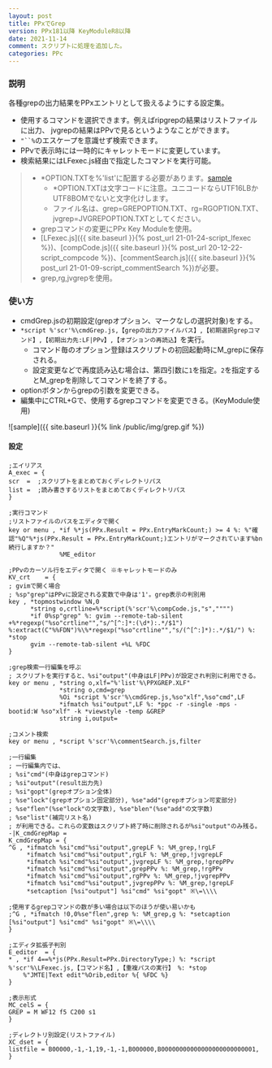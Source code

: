 ```yaml
---
layout: post
title: PPxでGrep
version: PPx181以降 KeyModuleR8以降
date: 2021-11-14
comment: スクリプトに処理を追加した。
categories: PPc
---
```

### 説明
各種grepの出力結果をPPxエントリとして扱えるようにする設定集。
- 使用するコマンドを選択できます。例えばripgrepの結果はリストファイルに出力、
jvgrepの結果はPPvで見るというようなことができます。
- `"``%`のエスケープを意識せず検索できます。
- PPvで表示時には一時的にキャレットモードに変更しています。
- 検索結果にはLFexec\.js経由で指定したコマンドを実行可能。

> - \*OPTION\.TXTを%'list'に配置する必要があります。[sample](https://gist.github.com/tar80/f3e5860214e758834bdf0bd619060b0f)<BR>
>    - \*OPTION\.TXTは文字コードに注意。ユニコードならUTF16LBかUTF8BOMでないと文字化けします。<BR>
>    - ファイル名は、grep=GREPOPTION.TXT、rg=RGOPTION.TXT、jvgrep=JVGREPOPTION.TXTとしてください。
> - grepコマンドの変更にPPx Key Moduleを使用。
> - [LFexec.js]({{ site.baseurl }}{% post_url 21-01-24-script_lfexec %})、[compCode.js]({{ site.baseurl }}{% post_url 20-12-22-script_compcode %})、[commentSearch.js]({{ site.baseurl }}{% post_url 21-01-09-script_commentSearch %})が必要。
> - grep,rg,jvgrepを使用。

### 使い方
- cmdGrep.jsの初期設定(grepオプション、マークなしの選択対象)をする。
- `*script %'scr'%\cmdGrep.js,【grepの出力ファイルパス】,【初期選択grepコマンド】,【初期出力先:LF|PPv】,【オプションの再読込】`を実行。<BR>
  - コマンド毎のオプション登録はスクリプトの初回起動時にM\_grepに保存される。
  - 設定変更などで再度読み込む場合は、第四引数に`1`を指定。`2`を指定するとM\_grepを削除してコマンドを終了する。
- optionボタンからgrepの引数を変更できる。
- 編集中にCTRL+Gで、使用するgrepコマンドを変更できる。(KeyModule使用)

![sample]({{ site.baseurl }}{% link /public/img/grep.gif %})

#### 設定
```clean
;エイリアス
A_exec = {
scr  =  ;スクリプトをまとめておくディレクトリパス
list =  ;読み書きするリストをまとめておくディレクトリパス
}

;実行コマンド
;リストファイルのパスをエディタで開く
key or menu , *if %*js(PPx.Result = PPx.EntryMarkCount;) >= 4 %: %"確認"%Q"%*js(PPx.Result = PPx.EntryMarkCount;)エントリがマークされています%bn続行しますか？"
              %ME_editor

;PPvのカーソル行をエディタで開く ※キャレットモードのみ
KV_crt    = {
; gvimで開く場合
; %sp"grep"はPPvに設定される変数で中身は'1'。grep表示の判別用
key , *topmostwindow %N,0
      *string o,crtline=%*script(%'scr'%\compCode.js,"s","""")
      *if 0%sp"grep" %: gvim --remote-tab-silent +%*regexp("%so"crtline"","s/^[^:]*:(\d*):.*/$1") %:extract(C"%%FDN")%\%*regexp("%so"crtline"","s/(^[^:]*):.*/$1/") %: *stop
      gvim --remote-tab-silent +%L %FDC
}

;grep検索一行編集を呼ぶ
; スクリプトを実行すると、%si"output"(中身はLF|PPv)が設定され判別に利用できる。
key or menu , *string o,xlf="%'list'%\PPXGREP.XLF"
              *string o,cmd=grep
              %Oi *script %'scr'%\cmdGrep.js,%so"xlf",%so"cmd",LF
              *ifmatch %si"output",LF %: *ppc -r -single -mps -bootid:W %so"xlf" -k *viewstyle -temp &GREP
              string i,output=

;コメント検索
key or menu , *script %'scr'%\commentSearch.js,filter

;一行編集
; 一行編集内では、
; %si"cmd"(中身はgrepコマンド)
; %si"output"(result出力先)
; %si"gopt"(grepオプション全体)
; %se"lock"(grepオプション固定部分), %se"add"(grepオプション可変部分)
; %se"flen"(%se"lock"の文字数), %se"blen"(%se"add"の文字数)
; %se"list"(補完リスト名)
; が利用できる。これらの変数はスクリプト終了時に削除されるが%si"output"のみ残る。
-|K_cmdGrepMap =
K_cmdGrepMap = {
^G , *ifmatch %si"cmd"%si"output",grepLF %: %M_grep,!rgLF
     *ifmatch %si"cmd"%si"output",rgLF %: %M_grep,!jvgrepLF
     *ifmatch %si"cmd"%si"output",jvgrepLF %: %M_grep,!grepPPv
     *ifmatch %si"cmd"%si"output",grepPPv %: %M_grep,!rgPPv
     *ifmatch %si"cmd"%si"output",rgPPv %: %M_grep,!jvgrepPPv
     *ifmatch %si"cmd"%si"output",jvgrepPPv %: %M_grep,!grepLF
     *setcaption [%si"output"] %si"cmd" %si"gopt" ※\=\\\\

;使用するgrepコマンドの数が多い場合は以下のほうが使い易いかも
;^G , *ifmatch !0,0%se"flen",grep %: %M_grep,g %: *setcaption [%si"output"] %si"cmd" %si"gopt" ※\=\\\\
}

;エディタ拡張子判別
E_editor  = {
* , *if 4==%*js(PPx.Result=PPx.DirectoryType;) %: *script %'scr'%\LFexec.js,【コマンド名】,【重複パスの実行】 %: *stop
    %"JMTE|Text edit"%Orib,editor %{ %FDC %}
}

;表示形式
MC_celS = {
GREP = M WF12 f5 C200 s1
}

;ディレクトリ別設定(リストファイル)
XC_dset = {
listfile = B00000,-1,-1,19,-1,-1,B000000,B00000000000000000000000001,
}
```
<BR>
<script src="https://gist.github.com/tar80/57ef040143778808565d9decc4692219.js"></script>
